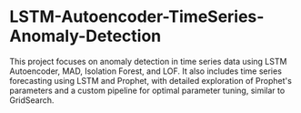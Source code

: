 # LSTM-Autoencoder-TimeSeries-Anomaly-Detection
This project focuses on anomaly detection in time series data using LSTM Autoencoder, MAD, Isolation Forest, and LOF. It also includes time series forecasting using LSTM and Prophet, with detailed exploration of Prophet's parameters and a custom pipeline for optimal parameter tuning, similar to GridSearch.
